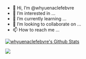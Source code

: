 - 👋 Hi, I’m @whyuenaclefebvre
- 👀 I’m interested in ...
- 🌱 I’m currently learning ...
- 💞️ I’m looking to collaborate on ...
- 📫 How to reach me ...

<!---
whyuenaclefebvre/whyuenaclefebvre is a ✨ special ✨ repository because its `README.md` (this file) appears on your GitHub profile.
You can click the Preview link to take a look at your changes.
--->

[![whyuenaclefebvre's Github Stats](https://github-readme-stats.vercel.app/api?username=Isaacwhyuenac)](//whyuenaclefebvre.top)

![](https://komarev.com/ghpvc/?username=whyuenaclefebvre)
